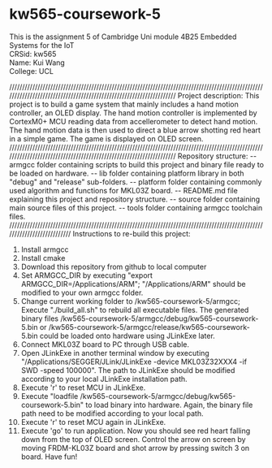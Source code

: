 # kw565-coursework-5
This is the assignment 5 of Cambridge Uni module 4B25 Embedded Systems for the IoT <br />
CRSid: kw565 <br />
Name: Kui Wang <br />
College: UCL <br />

////////////////////////////////////////////////////////////////////////////////////////////////////////////////////////////////////////////////////////////////////
Project description:
This project is to build a game system that mainly includes a hand motion controller, an OLED display. The hand motion controller is implemented by CortexM0+ MCU reading data from accellerometer to detect hand motion. The hand motion data is then used to direct a blue arrow shotting red heart in a simple game. The game is displayed on OLED screen.
////////////////////////////////////////////////////////////////////////////////////////////////////////////////////////////////////////////////////////////////////
Repository structure:
-- armgcc      folder containing scripts to build this project and binary file ready to be loaded on hardware.
-- lib         folder containing platform library in both "debug" and "release" sub-folders.
-- platform    folder containing commonly used algorithm and functions for MKL03Z board.
-- README.md   file explaining this project and repository structure.
-- source      folder containing main source files of this project.
-- tools       folder containing armgcc toolchain files.
///////////////////////////////////////////////////////////////////////////////////////////////////////////////////////////
Instructions to re-build this project:
1. Install armgcc
2. Install cmake
3. Download this repository from github to local computer
4. Set ARMGCC_DIR by executing "export ARMGCC_DIR=/Applications/ARM"; "/Applications/ARM" should be modified to your own armgcc folder.
5. Change current working folder to /kw565-coursework-5/armgcc; Execute "./build_all.sh" to rebuild all executable files. The generated binary files /kw565-coursework-5/armgcc/debug/kw565-coursework-5.bin or /kw565-coursework-5/armgcc/release/kw565-coursework-5.bin could be loaded onto hardware using JLinkExe later.
6. Connect MKL03Z board to PC through USB cable.
7. Open JLinkExe in another terminal window by executing "/Applications/SEGGER/JLink/JLinkExe -device MKL03Z32XXX4 -if SWD -speed 100000". The path to JLinkExe should be modified according to your local JLinkExe installation path.
8. Execute 'r' to reset MCU in JLinkExe.
9. Execute "loadfile /kw565-coursework-5/armgcc/debug/kw565-coursework-5.bin" to load binary into hardware. Again, the binary file path need to be modified according to your local path.
10. Execute 'r' to reset MCU again in JLinkExe.
11. Execute 'go' to run application. Now you should see red heart falling down from the top of OLED screen. Control the arrow on screen by moving FRDM-KL03Z board and shot arrow by pressing switch 3 on board. Have fun!
